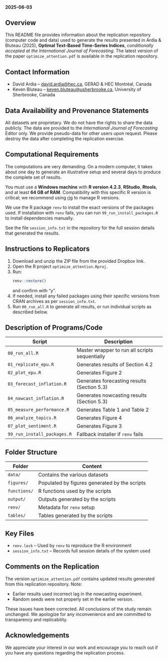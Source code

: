 #### 2025-06-03

## Overview

This README file provides information about the replication repository (computer code and data) used to generate the results presented in Ardia & Bluteau (2025), **Optimal Text-Based Time-Series Indices**, *conditionally accepted at the International Journal of Forecasting*. The latest version of the paper `optimize_attention.pdf` is available in the replication repository.

## Contact Information

- David Ardia – [david.ardia@hec.ca](mailto:david.ardia@hec.ca), GERAD & HEC Montréal, Canada  
- Keven Bluteau – [keven.bluteau@usherbrooke.ca](mailto:keven.bluteau@usherbrooke.ca), University of Sherbrooke, Canada

## Data Availability and Provenance Statements

All datasets are proprietary. We do not have the rights to share the data publicly. The data are provided to the *International Journal of Forecasting* Editor only. We provide pseudo-data for other users upon request. Please destroy the data after completing the replication exercise.

## Computational Requirements

The computations are very demanding. On a modern computer, it takes about one day to generate an illustrative setup and several days to produce the complete set of results.

You must use a **Windows machine** with **R version 4.2.3**, **RStudio**, **Rtools**, and at least **64 GB of RAM**. Compatibility with this specific R version is critical; we recommend using [rig](https://github.com/r-lib/rig/releases) to manage R versions.

We use the R package `renv` to install the exact versions of the packages used. If installation with `renv` fails, you can run `99_run_install_packages.R` to install dependencies manually.

See the file `session_info.txt` in the repository for the full session details that generated the results.

## Instructions to Replicators

1. Download and unzip the ZIP file from the provided Dropbox link.
2. Open the R project `optimize_attention.Rproj`.
3. Run:
   ```r
   renv::restore()
   ```
   and confirm with “y”.
4. If needed, install any failed packages using their specific versions from CRAN archives as per `session_info.txt`.
5. Run `00_run_all.R` to generate all results, or run individual scripts as described below.

## Description of Programs/Code

| Script                   | Description                                          |
|--------------------------|------------------------------------------------------|
| `00_run_all.R`           | Master wrapper to run all scripts sequentially       |
| `01_replicate_epu.R`     | Generates results of Section 4.2                     |
| `02_plot_epu.R`          | Generates Figure 2                                   |
| `03_forecast_inflation.R`| Generates forecasting results (Section 5.3)          |
| `04_nowcast_inflation.R` | Generates nowcasting results (Section 5.3)           |
| `05_measure_performance.R`| Generates Table 1 and Table 2                       |
| `06_analyze_topics.R`    | Generates Figure 4                                   |
| `07_plot_sentiment.R`    | Generates Figure 3                                   |
| `99_run_install_packages.R` | Fallback installer if `renv` fails                |

## Folder Structure

| Folder     | Content                                                       |
|------------|---------------------------------------------------------------|
| `data/`    | Contains the various datasets                                 |
| `figures/` | Populated by figures generated by the scripts                 |
| `functions/` | R functions used by the scripts                             |
| `output/`  | Outputs generated by the scripts                              |
| `renv/`    | Metadata for `renv` setup                                     |
| `tables/`  | Tables generated by the scripts                               |

## Key Files

- `renv.lock` – Used by `renv` to reproduce the R environment
- `session_info.txt` – Records full session details of the system used

## Comments on the Replication

The version `optimize_attention.pdf` contains updated results generated from this replication repository. Note:

- Earlier results used incorrect lag in the nowcasting experiment.
- Random seeds were not properly set in the earlier version.

These issues have been corrected. All conclusions of the study remain unchanged. We apologize for any inconvenience and are committed to transparency and replicability.

## Acknowledgements

We appreciate your interest in our work and encourage you to reach out if you have any questions regarding the replication process.
